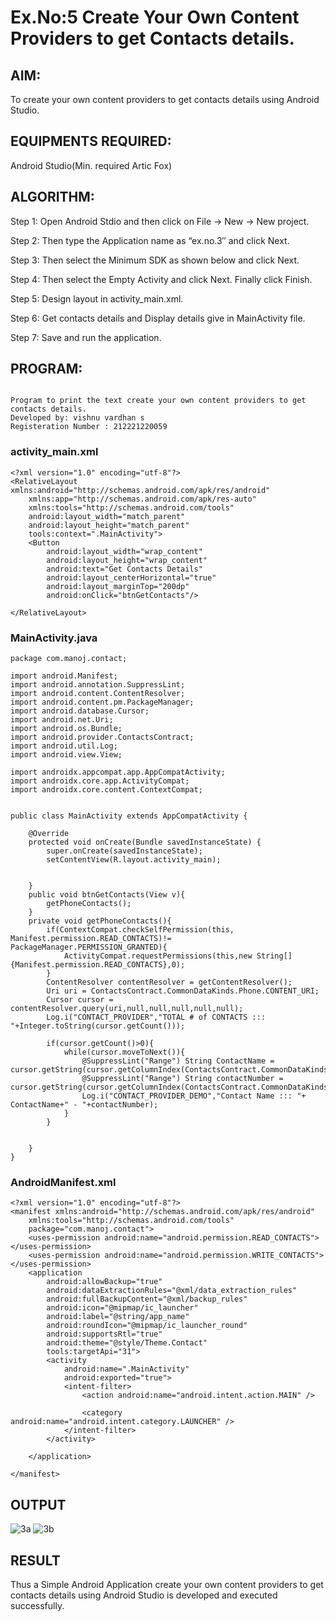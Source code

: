 
# Ex.No:5 Create Your Own Content Providers to get Contacts details.


## AIM:

To create your own content providers to get contacts details using Android Studio.

## EQUIPMENTS REQUIRED:

Android Studio(Min. required Artic Fox)

## ALGORITHM:

Step 1: Open Android Stdio and then click on File -> New -> New project.

Step 2: Then type the Application name as “ex.no.3″ and click Next. 

Step 3: Then select the Minimum SDK as shown below and click Next.

Step 4: Then select the Empty Activity and click Next. Finally click Finish.

Step 5: Design layout in activity_main.xml.

Step 6: Get contacts details and Display details give in MainActivity file.

Step 7: Save and run the application.

## PROGRAM:
```

Program to print the text create your own content providers to get contacts details.
Developed by: vishnu vardhan s
Registeration Number : 212221220059

```
### activity_main.xml
```
<?xml version="1.0" encoding="utf-8"?>
<RelativeLayout xmlns:android="http://schemas.android.com/apk/res/android"
    xmlns:app="http://schemas.android.com/apk/res-auto"
    xmlns:tools="http://schemas.android.com/tools"
    android:layout_width="match_parent"
    android:layout_height="match_parent"
    tools:context=".MainActivity">
    <Button
        android:layout_width="wrap_content"
        android:layout_height="wrap_content"
        android:text="Get Contacts Details"
        android:layout_centerHorizontal="true"
        android:layout_marginTop="200dp"
        android:onClick="btnGetContacts"/>

</RelativeLayout>
```
### MainActivity.java
```
package com.manoj.contact;

import android.Manifest;
import android.annotation.SuppressLint;
import android.content.ContentResolver;
import android.content.pm.PackageManager;
import android.database.Cursor;
import android.net.Uri;
import android.os.Bundle;
import android.provider.ContactsContract;
import android.util.Log;
import android.view.View;

import androidx.appcompat.app.AppCompatActivity;
import androidx.core.app.ActivityCompat;
import androidx.core.content.ContextCompat;


public class MainActivity extends AppCompatActivity {

    @Override
    protected void onCreate(Bundle savedInstanceState) {
        super.onCreate(savedInstanceState);
        setContentView(R.layout.activity_main);


    }
    public void btnGetContacts(View v){
        getPhoneContacts();
    }
    private void getPhoneContacts(){
        if(ContextCompat.checkSelfPermission(this, Manifest.permission.READ_CONTACTS)!= PackageManager.PERMISSION_GRANTED){
            ActivityCompat.requestPermissions(this,new String[]{Manifest.permission.READ_CONTACTS},0);
        }
        ContentResolver contentResolver = getContentResolver();
        Uri uri = ContactsContract.CommonDataKinds.Phone.CONTENT_URI;
        Cursor cursor = contentResolver.query(uri,null,null,null,null,null);
        Log.i("CONTACT_PROVIDER","TOTAL # of CONTACTS ::: "+Integer.toString(cursor.getCount()));

        if(cursor.getCount()>0){
            while(cursor.moveToNext()){
                @SuppressLint("Range") String ContactName = cursor.getString(cursor.getColumnIndex(ContactsContract.CommonDataKinds.Phone.DISPLAY_NAME));
                @SuppressLint("Range") String contactNumber = cursor.getString(cursor.getColumnIndex(ContactsContract.CommonDataKinds.Phone.NUMBER));
                Log.i("CONTACT_PROVIDER_DEMO","Contact Name ::: "+ ContactName+" - "+contactNumber);
            }
        }


    }
}
```
### AndroidManifest.xml
```
<?xml version="1.0" encoding="utf-8"?>
<manifest xmlns:android="http://schemas.android.com/apk/res/android"
    xmlns:tools="http://schemas.android.com/tools"
    package="com.manoj.contact">
    <uses-permission android:name="android.permission.READ_CONTACTS"></uses-permission>
    <uses-permission android:name="android.permission.WRITE_CONTACTS"></uses-permission>
    <application
        android:allowBackup="true"
        android:dataExtractionRules="@xml/data_extraction_rules"
        android:fullBackupContent="@xml/backup_rules"
        android:icon="@mipmap/ic_launcher"
        android:label="@string/app_name"
        android:roundIcon="@mipmap/ic_launcher_round"
        android:supportsRtl="true"
        android:theme="@style/Theme.Contact"
        tools:targetApi="31">
        <activity
            android:name=".MainActivity"
            android:exported="true">
            <intent-filter>
                <action android:name="android.intent.action.MAIN" />

                <category android:name="android.intent.category.LAUNCHER" />
            </intent-filter>
        </activity>

    </application>

</manifest>
```

## OUTPUT
![3a](https://user-images.githubusercontent.com/94883876/192447393-fecd4082-0165-48ec-a467-0cd3f0e4fb87.jpg)
![3b](https://user-images.githubusercontent.com/94883876/192447398-7ab36f45-a02b-45af-9e68-799ab54feba7.jpg)




## RESULT
Thus a Simple Android Application create your own content providers to get contacts details using Android Studio is developed and executed successfully.
